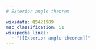 ```yaml
---
# Exterior angle theorem

wikidata: Q5421989
msc_classification: 51
wikipedia_links:
  - "[[Exterior angle theorem]]"
---
```

